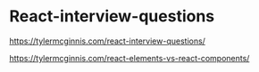 # React-interview-questions  



https://tylermcginnis.com/react-interview-questions/  


https://tylermcginnis.com/react-elements-vs-react-components/  








